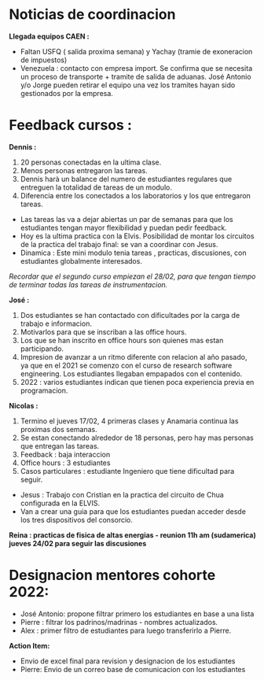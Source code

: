 # Noticias de coordinacion

**Llegada equipos CAEN :**

- Faltan USFQ ( salida proxima semana) y Yachay (tramie de exoneracion de impuestos)
- Venezuela : contacto con empresa import. Se confirma que se necesita un proceso de transporte + tramite de salida de aduanas. José Antonio y/o Jorge pueden retirar el equipo una vez los
tramites hayan sido gestionados por la empresa.

# Feedback cursos :

**Dennis :**

1. 20 personas conectadas en la ultima clase.
2. Menos personas entregaron las tareas.
3. Dennis harà un balance del numero de estudiantes regulares que entreguen la totalidad de tareas de un modulo.
4. Diferencia entre los conectados a los laboratorios y los que entregaron tareas.

- Las tareas las va a dejar abiertas un par de semanas para que los estudiantes tengan mayor flexibilidad y puedan pedir feedback.
- Hoy es la ultima practica con la Elvis. Posibilidad de montar los circuitos de la practica del trabajo final: se van a coordinar con Jesus.
- Dinamica : Este mini modulo tenia tareas , practicas, discusiones, con estudiantes globalmente interesados.

*Recordar que el segundo curso empiezan el 28/02, para que tengan tiempo de terminar todas las tareas de instrumentacion.*

**José :**

1. Dos estudiantes se han contactado con dificultades por la carga de trabajo e informacion.
2. Motivarlos para que se inscriban a las office hours.
3. Los que se han inscrito en office hours son quienes mas estan participando.
4. Impresion de avanzar a un ritmo diferente con relacion al año pasado, ya que en el 2021 se comenzo con el curso de research software engineering. Los estudiantes llegaban empapados con el contenido.
5. 2022 : varios estudiantes indican que tienen poca experiencia previa en programacion.

**Nicolas :**

1. Termino el jueves 17/02, 4 primeras clases y Anamaria continua las proximas dos semanas.
2. Se estan conectando alrededor de 18 personas, pero hay mas personas que entregan las tareas.
3. Feedback : baja interaccion
4. Office hours : 3 estudiantes
5. Casos particulares : estudiante Ingeniero que tiene dificultad para seguir.

- Jesus : Trabajo con Cristian en la practica del circuito de Chua configurada en la ELVIS.
- Van a crear una guia para que los estudiantes puedan acceder desde los tres dispositivos del consorcio.

**Reina : practicas de fisica de altas energias - reunion 11h am (sudamerica) jueves 24/02 para seguir las discusiones**


# Designacion mentores cohorte 2022:

- José Antonio: propone filtrar primero los estudiantes en base a una lista
- Pierre : filtrar los padrinos/madrinas - nombres actualizados.
- Alex : primer filtro de estudiantes para luego transferirlo a Pierre. 

**Action Item:**

- Envio de excel final para revision y designacion de los estudiantes
- Pierre: Envio de un correo base de comunicacion con los estudiantes





